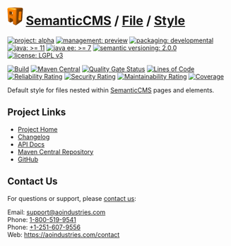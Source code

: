 # [<img src="ao-logo.png" alt="AO Logo" width="35" height="40">](https://github.com/ao-apps) [SemanticCMS](https://github.com/ao-apps/semanticcms) / [File](https://github.com/ao-apps/semanticcms-file) / [Style](https://github.com/ao-apps/semanticcms-file-style)

[![project: alpha](https://semanticcms.com/ao-badges/project-current-stable.svg)](https://aoindustries.com/life-cycle#project-current-stable)
[![management: preview](https://semanticcms.com/ao-badges/management-production.svg)](https://aoindustries.com/life-cycle#management-production)
[![packaging: developmental](https://semanticcms.com/ao-badges/packaging-active.svg)](https://aoindustries.com/life-cycle#packaging-active)  
[![java: &gt;= 11](https://semanticcms.com/ao-badges/java-11.svg)](https://docs.oracle.com/en/java/javase/11/docs/api/)
[![java ee: &gt;= 7](https://semanticcms.com/ao-badges/javaee-7.svg)](https://docs.oracle.com/javaee/7/api/)
[![semantic versioning: 2.0.0](https://semanticcms.com/ao-badges/semver-2.0.0.svg)](http://semver.org/spec/v2.0.0.html)
[![license: LGPL v3](https://semanticcms.com/ao-badges/license-lgpl-3.0.svg)](https://www.gnu.org/licenses/lgpl-3.0)

[![Build](https://github.com/ao-apps/semanticcms-file-style/workflows/Build/badge.svg?branch=master)](https://github.com/ao-apps/semanticcms-file-style/actions?query=workflow%3ABuild)
[![Maven Central](https://maven-badges.herokuapp.com/maven-central/com.semanticcms/semanticcms-file-style/badge.svg)](https://maven-badges.herokuapp.com/maven-central/com.semanticcms/semanticcms-file-style)
[![Quality Gate Status](https://sonarcloud.io/api/project_badges/measure?branch=master&project=com.semanticcms%3Asemanticcms-file-style&metric=alert_status)](https://sonarcloud.io/dashboard?branch=master&id=com.semanticcms%3Asemanticcms-file-style)
[![Lines of Code](https://sonarcloud.io/api/project_badges/measure?branch=master&project=com.semanticcms%3Asemanticcms-file-style&metric=ncloc)](https://sonarcloud.io/component_measures?branch=master&id=com.semanticcms%3Asemanticcms-file-style&metric=ncloc)  
[![Reliability Rating](https://sonarcloud.io/api/project_badges/measure?branch=master&project=com.semanticcms%3Asemanticcms-file-style&metric=reliability_rating)](https://sonarcloud.io/component_measures?branch=master&id=com.semanticcms%3Asemanticcms-file-style&metric=Reliability)
[![Security Rating](https://sonarcloud.io/api/project_badges/measure?branch=master&project=com.semanticcms%3Asemanticcms-file-style&metric=security_rating)](https://sonarcloud.io/component_measures?branch=master&id=com.semanticcms%3Asemanticcms-file-style&metric=Security)
[![Maintainability Rating](https://sonarcloud.io/api/project_badges/measure?branch=master&project=com.semanticcms%3Asemanticcms-file-style&metric=sqale_rating)](https://sonarcloud.io/component_measures?branch=master&id=com.semanticcms%3Asemanticcms-file-style&metric=Maintainability)
[![Coverage](https://sonarcloud.io/api/project_badges/measure?branch=master&project=com.semanticcms%3Asemanticcms-file-style&metric=coverage)](https://sonarcloud.io/component_measures?branch=master&id=com.semanticcms%3Asemanticcms-file-style&metric=Coverage)

Default style for files nested within [SemanticCMS](https://github.com/ao-apps/semanticcms) pages and elements.

## Project Links
* [Project Home](https://semanticcms.com/file/style/)
* [Changelog](https://semanticcms.com/file/style/changelog)
* [API Docs](https://semanticcms.com/file/style/apidocs/)
* [Maven Central Repository](https://search.maven.org/artifact/com.semanticcms/semanticcms-file-style)
* [GitHub](https://github.com/ao-apps/semanticcms-file-style)

## Contact Us
For questions or support, please [contact us](https://aoindustries.com/contact):

Email: [support@aoindustries.com](mailto:support@aoindustries.com)  
Phone: [1-800-519-9541](tel:1-800-519-9541)  
Phone: [+1-251-607-9556](tel:+1-251-607-9556)  
Web: https://aoindustries.com/contact
